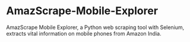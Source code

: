 # AmazScrape-Mobile-Explorer
AmazScrape Mobile Explorer, a Python web scraping tool with Selenium, extracts vital information on mobile phones from Amazon India. 

